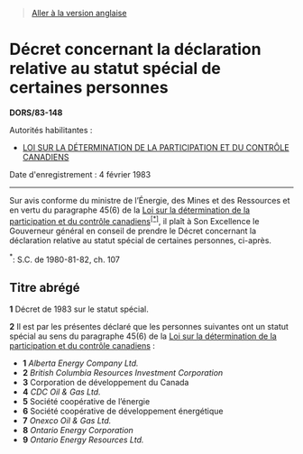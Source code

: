 > [Aller à la version anglaise](/en/Regulations/Statutory%20Orders%20and%20Regulations/83/148.md)

# Décret concernant la déclaration relative au statut spécial de certaines personnes

**DORS/83-148**

Autorités habilitantes : 
- [LOI SUR LA DÉTERMINATION DE LA PARTICIPATION ET DU CONTRÔLE CANADIENS](/fr/Lois/Lois%20révisées%20du%20Canada/C/C-20.md)

Date d'enregistrement : 4 février 1983

----------

Sur avis conforme du ministre de l’Énergie, des Mines et des Ressources et en vertu du paragraphe 45(6) de la [Loi sur la détermination de la participation et du contrôle canadiens](/fr/Lois/Lois%20révisées%20du%20Canada/C/C-20.md)<sup><a href='#footnote1star_f'>[*]</a></sup>, il plaît à Son Excellence le Gouverneur général en conseil de prendre le Décret concernant la déclaration relative au statut spécial de certaines personnes, ci-après.

<a name='footnote1star_f'><sup>*</sup></a>: S.C. de 1980-81-82, ch. 107<br />




## Titre abrégé


**1** Décret de 1983 sur le statut spécial.



**2** Il est par les présentes déclaré que les personnes suivantes ont un statut spécial au sens du paragraphe 45(6) de la [Loi sur la détermination de la participation et du contrôle canadiens](/fr/Lois/Lois%20révisées%20du%20Canada/C/C-20.md) :
- **1** *Alberta Energy Company Ltd.*
- **2** *British Columbia Resources Investment Corporation*
- **3** Corporation de développement du Canada
- **4** *CDC Oil & Gas Ltd.*
- **5** Société coopérative de l’énergie
- **6** Société coopérative de développement énergétique
- **7** *Onexco Oil & Gas Ltd.*
- **8** *Ontario Energy Corporation*
- **9** *Ontario Energy Resources Ltd.*


